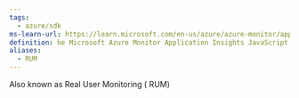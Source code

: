 ```yaml
---
tags:
  - azure/sdk
ms-learn-url: https://learn.microsoft.com/en-us/azure/azure-monitor/app/javascript-sdk
definition: he Microsoft Azure Monitor Application Insights JavaScript SDK collects usage data, which allows you to monitor and analyze the performance of JavaScript web applications.
aliases:
  - RUM
---
```

Also known as Real User Monitoring ( RUM)
